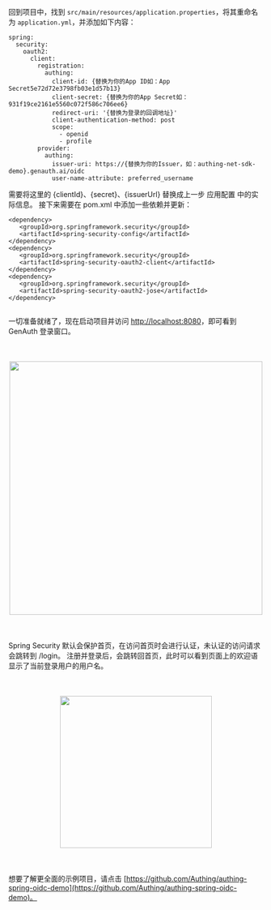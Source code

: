 <IntegrationDetailCard title="配置 Spring Security">

回到项目中，找到 `src/main/resources/application.properties`，将其重命名为 `application.yml`，并添加如下内容：

```
spring:
  security:
    oauth2:
      client:
        registration:
          authing:
            client-id: {替换为你的App ID如：App Secret5e72d72e3798fb03e1d57b13}
            client-secret: {替换为你的App Secret如：931f19ce2161e5560c072f586c706ee6}
            redirect-uri: '{替换为登录的回调地址}'
            client-authentication-method: post
            scope:
              - openid
              - profile
        provider:
          authing:
            issuer-uri: https://{替换为你的Issuer，如：authing-net-sdk-demo}.genauth.ai/oidc
            user-name-attribute: preferred_username

```

需要将这里的 {clientId}、{secret}、{issuerUrl} 替换成上一步 应用配置 中的实际信息。 接下来需要在 pom.xml 中添加一些依赖并更新：

```
<dependency>
   <groupId>org.springframework.security</groupId>
   <artifactId>spring-security-config</artifactId>
</dependency>
<dependency>
   <groupId>org.springframework.security</groupId>
   <artifactId>spring-security-oauth2-client</artifactId>
</dependency>
<dependency>
   <groupId>org.springframework.security</groupId>
   <artifactId>spring-security-oauth2-jose</artifactId>
</dependency>


```

一切准备就绪了，现在启动项目并访问 [http://localhost:8080](http://localhost:8080)，即可看到 GenAuth 登录窗口。

<img src="@imagesZhCn/integration/spring-security/stepnew3-1.png" height=500 style="display:block;margin:50px auto;">

Spring Security 默认会保护首页，在访问首页时会进行认证，未认证的访问请求会跳转到 /login。 注册并登录后，会跳转回首页，此时可以看到页面上的欢迎语显示了当前登录用户的用户名。

<img src="@imagesZhCn/integration/spring-security/stepnew3-2.png" height=300 style="display:block;margin:50px auto;">

想要了解更全面的示例项目，请点击 [https://github.com/Authing/authing-spring-oidc-demo](https://github.com/Authing/authing-spring-oidc-demo)。

</IntegrationDetailCard>
